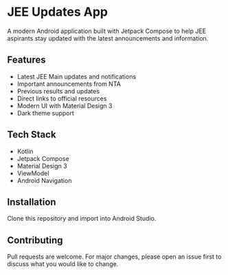 # JEE Updates App

A modern Android application built with Jetpack Compose to help JEE aspirants stay updated with the latest announcements and information.

## Features

- Latest JEE Main updates and notifications
- Important announcements from NTA
- Previous results and updates
- Direct links to official resources
- Modern UI with Material Design 3
- Dark theme support

## Tech Stack

- Kotlin
- Jetpack Compose
- Material Design 3
- ViewModel
- Android Navigation

## Installation

Clone this repository and import into Android Studio.

## Contributing

Pull requests are welcome. For major changes, please open an issue first to discuss what you would like to change. 